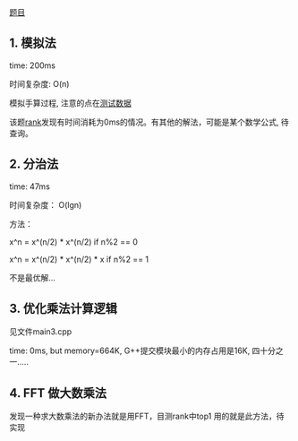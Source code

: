 [题目](http://poj.org/problem?id=1001)

## 1. 模拟法 

time: 200ms

时间复杂度: O(n)

模拟手算过程, 注意的点在[测试数据](http://poj.org/showmessage?message_id=76017)

该题[rank](http://poj.org/problemstatus?problem_id=1001)发现有时间消耗为0ms的情况。有其他的解法，可能是某个数学公式, 待查询。


## 2. 分治法

time: 47ms

时间复杂度： O(lgn)

方法：

x^n = x^(n/2) * x^(n/2)       if n%2 == 0

x^n = x^(n/2) * x^(n/2) * x   if n%2 == 1

不是最优解...


## 3. 优化乘法计算逻辑

见文件main3.cpp

time: 0ms,  but memory=664K, G++提交模块最小的内存占用是16K, 四十分之一.....


## 4. FFT 做大数乘法

发现一种求大数乘法的新办法就是用FFT，目测rank中top1 用的就是此方法，待实现
